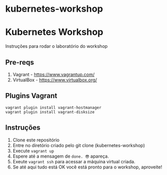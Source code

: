 # kubernetes-workshop

# Kubernetes Workshop

Instruções para rodar o laboratório do workshop

## Pre-reqs

1. Vagrant - https://www.vagrantup.com/
2. VirtualBox - https://www.virtualbox.org/

## Plugins Vagrant

```
vagrant plugin install vagrant-hostmanager
vagrant plugin install vagrant-disksize
```

## Instruções

1. Clone este repositório
2. Entre no diretório criado pelo git clone (kubernetes-workshop)
3. Execute `vagrant up`
4. Espere até a mensagem de `done. 😎` apareça.
5. Exeute `vagrant ssh` para acessar a máquina virtual criada.
6. Se até aqui tudo está OK você está pronto para o workshop, aproveite!